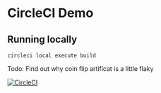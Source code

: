 # CircleCI Demo

## Running locally

```
circleci local execute build
```

Todo: Find out why coin flip artificat is a little flaky

[![CircleCI](https://dl.circleci.com/status-badge/img/gh/denislemire/customer-demo/tree/master.svg?style=svg&circle-token=789a6e6ce4dc29f66940e0ba6b67f63356bf2f34)](https://dl.circleci.com/status-badge/redirect/gh/denislemire/customer-demo/tree/master)
